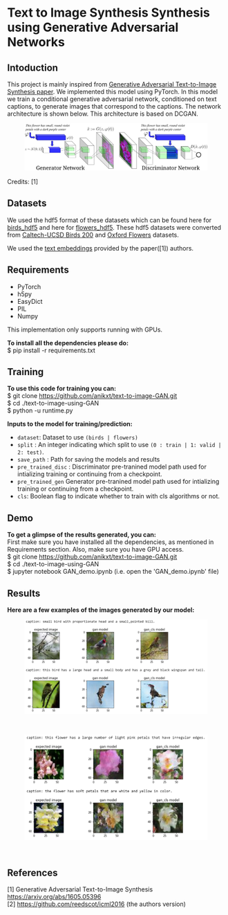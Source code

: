 # Text to Image Synthesis Synthesis using Generative Adversarial Networks

## Intoduction

This project is mainly inspired from [Generative Adversarial Text-to-Image Synthesis paper](https://arxiv.org/abs/1605.05396). We implemented this model using PyTorch. In this model we train a conditional generative adversarial network, conditioned on text captions, to generate images that correspond to the captions. The network architecture is shown below. This architecture is based on DCGAN.

<figure><img src='images/dcgan_network.png'></figure>
Credits: [1]

## Datasets

We used the hdf5 format of these datasets which can be found here for [birds_hdf5](https://drive.google.com/file/d/1mNhn6MYpBb-JwE86GC1kk0VJsYj-Pn5j/view) and here for [flowers_hdf5](https://drive.google.com/file/d/1EgnaTrlHGaqK5CCgHKLclZMT_AMSTyh8/view). These hdf5 datasets were converted from [Caltech-UCSD Birds 200](http://www.vision.caltech.edu/visipedia/CUB-200.html) and [Oxford Flowers](http://www.robots.ox.ac.uk/~vgg/data/flowers/102/) datasets.

We used the [text embeddings](https://github.com/reedscot/icml2016) provided by the paper([1]) authors.

## Requirements

- PyTorch
- h5py
- EasyDict
- PIL
- Numpy

This implementation only supports running with GPUs.<br/>

**To install all the dependencies please do:** <br/>
$ pip install -r requirements.txt<br/>

## Training

**To use this code for training you can:** <br/>
$ git clone https://github.com/anikxt/text-to-image-GAN.git <br/>
$ cd ./text-to-image-using-GAN <br/>
$ python -u runtime.py <br/>

**Inputs to the model for training/prediction:**

- `dataset`: Dataset to use `(birds | flowers)`
- `split` : An integer indicating which split to use `(0 : train | 1: valid | 2: test)`.
- `save_path` : Path for saving the models and results
- `pre_trained_disc` : Discriminator pre-tranined model path used for intializing training or continuing from a checkpoint.
- `pre_trained_gen` Generator pre-tranined model path used for intializing training or continuing from a checkpoint.
- `cls`: Boolean flag to indicate whether to train with cls algorithms or not.

## Demo

**To get a glimpse of the results generated, you can:** <br/>
First make sure you have installed all the dependencies, as mentioned in Requirements section. Also, make sure you have GPU access. </br>
$ git clone https://github.com/anikxt/text-to-image-GAN.git <br/>
$ cd ./text-to-image-using-GAN <br/>
$ jupyter notebook GAN_demo.ipynb (i.e. open the 'GAN_demo.ipynb' file)<br/>

## Results

**Here are a few examples of the images generated by our model:** <br/>

<figure><img src='images/success_birds.png'></figure> <br/>
<figure><img src='images/success_flowers.png'></figure> <br/>

## References

[1] Generative Adversarial Text-to-Image Synthesis https://arxiv.org/abs/1605.05396 </br>
[2] https://github.com/reedscot/icml2016 (the authors version)
